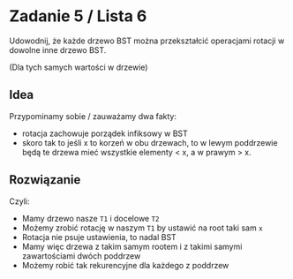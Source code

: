 # Zadanie 5 / Lista 6

Udowodnij, że każde drzewo BST można przekształcić operacjami rotacji w dowolne inne drzewo BST.

(Dla tych samych wartości w drzewie)

## Idea

Przypominamy sobie / zauważamy dwa fakty:
- rotacja zachowuje porządek infiksowy w BST
- skoro tak to jeśli x to korzeń w obu drzewach, to w lewym poddrzewie będą te drzewa mieć wszystkie elementy < x, a w prawym > x.

## Rozwiązanie

Czyli:
- Mamy drzewo nasze `T1` i docelowe `T2`
- Możemy zrobić rotację w naszym `T1` by ustawić na root taki sam `x`
- Rotacja nie psuje ustawienia, to nadal BST
- Mamy więc drzewa z takim samym rootem i z takimi samymi zawartościami dwóch poddrzew
- Możemy robić tak rekurencyjne dla każdego z poddrzew
